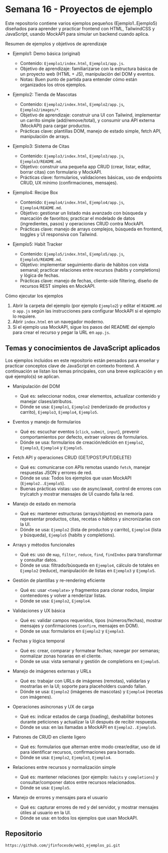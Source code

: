#  Semana 16 - Proyectos de ejemplo

Este repositorio contiene varios ejemplos pequeños (Ejemplo1..Ejemplo5) diseñados para aprender y practicar frontend con HTML, TailwindCSS y JavaScript, usando MockAPI para simular un backend cuando aplica.

Resumen de ejemplos y objetivos de aprendizaje

- Ejemplo1: Demo básica (original)
  - Contenido: `Ejemplo1/index.html`, `Ejemplo1/app.js`.
  - Objetivo de aprendizaje: familiarizarse con la estructura básica de un proyecto web (HTML + JS), manipulación del DOM y eventos.
  - Notas: Buen punto de partida para entender cómo están organizados los otros ejemplos.

- Ejemplo2: Tienda de Mascotas
  - Contenido: `Ejemplo2/index.html`, `Ejemplo2/app.js`, `Ejemplo2/images/*`.
  - Objetivo de aprendizaje: construir una UI con Tailwind, implementar un carrito simple (add/remove/total), y consumir una API externa (MockAPI) para cargar productos.
  - Prácticas clave: plantillas DOM, manejo de estado simple, fetch API, manipulación de arrays.

- Ejemplo3: Sistema de Citas
  - Contenido: `Ejemplo3/index.html`, `Ejemplo3/app.js`, `Ejemplo3/README.md`.
  - Objetivo: construir una pequeña app CRUD (crear, listar, editar, borrar citas) con formulario y MockAPI.
  - Prácticas clave: formularios, validaciones básicas, uso de endpoints CRUD, UX mínimo (confirmaciones, mensajes).

- Ejemplo4: Recipe Box
  - Contenido: `Ejemplo4/index.html`, `Ejemplo4/app.js`, `Ejemplo4/README.md`.
  - Objetivo: gestionar un listado más avanzado con búsqueda y marcación de favoritos; practicar el modelado de datos (ingredientes, pasos) y operaciones CRUD contra MockAPI.
  - Prácticas clave: manejo de arrays complejos, búsqueda en frontend, toggles y UI responsiva con Tailwind.

- Ejemplo5: Habit Tracker
  - Contenido: `Ejemplo5/index.html`, `Ejemplo5/app.js`, `Ejemplo5/README.md`.
  - Objetivo: implementar seguimiento diario de hábitos con vista semanal; practicar relaciones entre recursos (habits y completions) y lógica de fechas.
  - Prácticas clave: manejo de fechas, cliente-side filtering, diseño de recursos REST simples en MockAPI.

Cómo ejecutar los ejemplos

1. Abrir la carpeta del ejemplo (por ejemplo `Ejemplo2`) y editar el `README.md` o `app.js` según las instrucciones para configurar MockAPI si el ejemplo lo requiere.
2. Abrir `index.html` en un navegador moderno.
3. Si el ejemplo usa MockAPI, sigue los pasos del README del ejemplo para crear el recurso y pegar la URL en `app.js`.

## Temas y conocimientos de JavaScript aplicados

Los ejemplos incluidos en este repositorio están pensados para enseñar y practicar conceptos clave de JavaScript en contexto frontend. A continuación se listan los temas principales, con una breve explicación y en qué ejemplo(s) se aplican.

- Manipulación del DOM
  - Qué es: seleccionar nodos, crear elementos, actualizar contenido y manejar clases/atributos.
  - Dónde se usa: `Ejemplo1`, `Ejemplo2` (renderizado de productos y carrito), `Ejemplo3`, `Ejemplo4`, `Ejemplo5`.

- Eventos y manejo de formularios
  - Qué es: escuchar eventos (`click`, `submit`, `input`), prevenir comportamientos por defecto, extraer valores de formularios.
  - Dónde se usa: formularios de creación/edición en `Ejemplo2`, `Ejemplo3`, `Ejemplo4` y `Ejemplo5`.

- Fetch API y operaciones CRUD (GET/POST/PUT/DELETE)
  - Qué es: comunicarse con APIs remotas usando `fetch`, manejar respuestas JSON y errores de red.
  - Dónde se usa: Todos los ejemplos que usan MockAPI (`Ejemplo2..Ejemplo5`).
  - Buenas prácticas vistas: uso de async/await, control de errores con try/catch y mostrar mensajes de UI cuando falla la red.

- Manejo de estado en memoria
  - Qué es: mantener estructuras (arrays/objetos) en memoria para representar productos, citas, recetas o hábitos y sincronizarlas con la UI.
  - Dónde se usa: `Ejemplo2` (lista de productos y carrito), `Ejemplo4` (lista y búsqueda), `Ejemplo5` (habits y completions).

- Arrays y métodos funcionales
  - Qué es: uso de `map`, `filter`, `reduce`, `find`, `findIndex` para transformar y consultar datos.
  - Dónde se usa: filtrado/búsqueda en `Ejemplo4`, cálculo de totales en `Ejemplo2` (reduce), manipulación de listas en `Ejemplo3` y `Ejemplo5`.

- Gestión de plantillas y re-rendering eficiente
  - Qué es: usar `<template>` y fragmentos para clonar nodos, limpiar contenedores y volver a renderizar listas.
  - Dónde se usa: `Ejemplo2`, `Ejemplo4`.

- Validaciones y UX básica
  - Qué es: validar campos requeridos, tipos (números/fechas), mostrar mensajes y confirmaciones (`confirm`, mensajes en DOM).
  - Dónde se usa: formularios en `Ejemplo2` y `Ejemplo3`.

- Fechas y lógica temporal
  - Qué es: crear, comparar y formatear fechas; navegar por semanas; normalizar zonas horarias en el cliente.
  - Dónde se usa: vista semanal y gestión de completions en `Ejemplo5`.

- Manejo de imágenes externas y URLs
  - Qué es: trabajar con URLs de imágenes (remotas), validarlas y mostrarlas en la UI; soporte para placeholders cuando fallan.
  - Dónde se usa: `Ejemplo2` (imágenes de mascotas) y `Ejemplo4` (recetas con imágenes).

- Operaciones asíncronas y UX de carga
  - Qué es: indicar estados de carga (loading), deshabilitar botones durante peticiones y actualizar la UI después de recibir respuesta.
  - Dónde se usa: en las llamadas a MockAPI en `Ejemplo2..Ejemplo5`.

- Patrones de CRUD en cliente ligero
  - Qué es: formularios que alternan entre modo crear/editar, uso de id para identificar recursos, confirmaciones para borrado.
  - Dónde se usa: `Ejemplo2`, `Ejemplo3`, `Ejemplo4`.

- Relaciones entre recursos y normalización simple
  - Qué es: mantener relaciones (por ejemplo: `habits` y `completions`) y consultar/componer datos entre recursos relacionados.
  - Dónde se usa: `Ejemplo5`.

- Manejo de errores y mensajes para el usuario
  - Qué es: capturar errores de red y del servidor, y mostrar mensajes útiles al usuario en la UI.
  - Dónde se usa: en todos los ejemplos que usan MockAPI.

## Repositorio

```bash
https://github.com/jfinfocesde/web1_ejemplos_pi.git
```